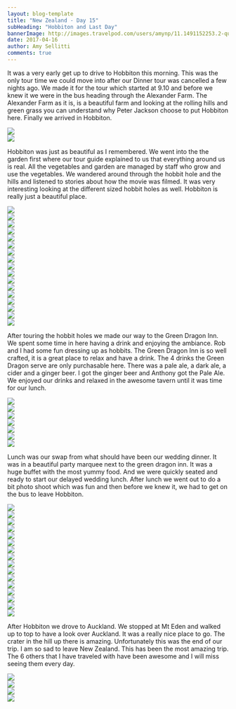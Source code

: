 ```yaml
---
layout: blog-template
title: "New Zealand - Day 15"
subHeading: "Hobbiton and Last Day"
bannerImage: http://images.travelpod.com/users/amynp/11.1491152253.2-queenstown.jpg
date: 2017-04-16
author: Amy Sellitti
comments: true
---
```


It was a very early get up to drive to Hobbiton this morning. This was the only tour time we could move into after our Dinner tour was cancelled a few nights ago. We made it for the tour which started at 9.10 and before we knew it we were in the bus heading through the Alexander Farm. The Alexander Farm as it is, is a beautiful farm and looking at the rolling hills and green grass you can understand why Peter Jackson choose to put Hobbiton here. Finally we arrived in Hobbiton.

<div class="center-image"><img src="http://images.travelpod.com/users/amynp/11.1492720563.welcome.jpg" /></div>
<div class="center-image"><img src="http://images.travelpod.com/users/amynp/11.1492720563.group-at-sign.jpg" /></div>

Hobbiton was just as beautiful as I remembered. We went into the the garden first where our tour guide explained to us that everything around us is real. All the vegetables and garden are managed by staff who grow and use the vegetables. We wandered around through the hobbit hole and the hills and listened to stories about how the movie was filmed. It was very interesting looking at the different sized hobbit holes as well. Hobbiton is really just a beautiful place. 

<div class="center-image"><img src="http://images.travelpod.com/users/amynp/11.1492720563.hobbit-hole.jpg" /></div>
<div class="center-image"><img src="http://images.travelpod.com/users/amynp/11.1492720563.real-produce.jpg" /></div>
<div class="center-image"><img src="http://images.travelpod.com/users/amynp/11.1492720563.hobbiton.jpg" /></div>
<div class="center-image"><img src="http://images.travelpod.com/users/amynp/11.1492720563.robbit-is-home.jpg" /></div>
<div class="center-image"><img src="http://images.travelpod.com/users/amynp/11.1492720563.washing.jpg" /></div>
<div class="center-image"><img src="http://images.travelpod.com/users/amynp/11.1492720563.in-a-hobbit-hole.jpg" /></div>
<div class="center-image"><img src="http://images.travelpod.com/users/amynp/11.1492720563.view-of-hobbiton.jpg" /></div>
<div class="center-image"><img src="http://images.travelpod.com/users/amynp/11.1492720563.anthony.jpg" /></div>
<div class="center-image"><img src="http://images.travelpod.com/users/amynp/11.1492720563.1-bag-end.jpg" /></div>
<div class="center-image"><img src="http://images.travelpod.com/users/amynp/11.1492720563.bag-end.jpg" /></div>
<div class="center-image"><img src="http://images.travelpod.com/users/amynp/11.1492720563.bag-end.jpg" /></div>
<div class="center-image"><img src="http://images.travelpod.com/users/amynp/11.1492720563.2-bag-end.jpg" /></div>
<div class="center-image"><img src="http://images.travelpod.com/users/amynp/11.1492720563.a-nice-hole.jpg" /></div>
<div class="center-image"><img src="http://images.travelpod.com/users/amynp/11.1492720563.small-trees.jpg" /></div>
<div class="center-image"><img src="http://images.travelpod.com/users/amynp/11.1492720563.sams-hobbit-hole.jpg" /></div>
<div class="center-image"><img src="http://images.travelpod.com/users/amynp/11.1492720563.joe-is-concerned.jpg" /></div>
<div class="center-image"><img src="http://images.travelpod.com/users/amynp/11.1492720563.notices.jpg" /></div>

After touring the hobbit holes we made our way to the Green Dragon Inn. We spent some time in here having a drink and enjoying the ambiance. Rob and I had some fun dressing up as hobbits. The Green Dragon Inn is so well crafted, it is a great place to relax and have a drink. The 4 drinks the Green Dragon serve are only purchasable here. There was a pale ale, a dark ale, a cider and a ginger beer. I got the ginger beer and Anthony got the Pale Ale. We enjoyed our drinks and relaxed in the awesome tavern until it was time for our lunch.

<div class="center-image"><img src="http://images.travelpod.com/users/amynp/11.1492720563.watermill.jpg" /></div>
<div class="center-image"><img src="http://images.travelpod.com/users/amynp/11.1492720563.aarjoen.jpg" /></div>
<div class="center-image"><img src="http://images.travelpod.com/users/amynp/11.1492720563.drinks-at-green-dragon.jpg" /></div>
<div class="center-image"><img src="http://images.travelpod.com/users/amynp/11.1492720563.robbit.jpg" /></div>
<div class="center-image"><img src="http://images.travelpod.com/users/amynp/11.1492720563.hobbits.jpg" /></div>
<div class="center-image"><img src="http://images.travelpod.com/users/amynp/11.1492720563.window-out.jpg" /></div>
<div class="center-image"><img src="http://images.travelpod.com/users/amynp/11.1492720563.green-dragon.jpg" /></div>

Lunch was our swap from what should have been our wedding dinner. It was in a beautiful party marquee next to the green dragon inn. It was a huge buffet with the most yummy food. And we were quickly seated and ready to start our delayed wedding lunch. After lunch we went out to do a bit photo shoot which was fun and then before we knew it, we had to get on the bus to leave Hobbiton. 

<div class="center-image"><img src="http://images.travelpod.com/users/amynp/11.1492720563.party-room.jpg" /></div>
<div class="center-image"><img src="http://images.travelpod.com/users/amynp/11.1492720563.buffet.jpg" /></div>
<div class="center-image"><img src="http://images.travelpod.com/users/amynp/11.1492720563.lunch.jpg" /></div>
<div class="center-image"><img src="http://images.travelpod.com/users/amynp/11.1492720563.banners.jpg" /></div>
<div class="center-image"><img src="http://images.travelpod.com/users/amynp/11.1492720563.rob-and-cat.jpg" /></div>
<div class="center-image"><img src="http://images.travelpod.com/users/amynp/11.1492720563.rob-in-though.jpg" /></div>
<div class="center-image"><img src="http://images.travelpod.com/users/amynp/11.1492720563.anth-and-cat.jpg" /></div>
<div class="center-image"><img src="http://images.travelpod.com/users/amynp/11.1492720563.photo-bomb.jpg" /></div>
<div class="center-image"><img src="http://images.travelpod.com/users/amynp/11.1492720563.us-at-hobbiton.jpg" /></div>
<div class="center-image"><img src="http://images.travelpod.com/users/amynp/11.1492720563.laughing.jpg" /></div>
<div class="center-image"><img src="http://images.travelpod.com/users/amynp/11.1492720563.yes.jpg" /></div>
<div class="center-image"><img src="http://images.travelpod.com/users/amynp/11.1492720563.moari-welcome.jpg" /></div>
<div class="center-image"><img src="http://images.travelpod.com/users/amynp/11.1492720563.kiss.jpg" /></div>
<div class="center-image"><img src="http://images.travelpod.com/users/amynp/11.1492720563.lake.jpg" /></div>
<div class="center-image"><img src="http://images.travelpod.com/users/amynp/11.1492720563.mush-more.jpg" /></div>
<div class="center-image"><img src="http://images.travelpod.com/users/amynp/11.1492720563.flower.jpg" /></div>

After Hobbiton we drove to Auckland. We stopped at Mt Eden and walked up to top to have a look over Auckland. It was a really nice place to go. The crater in the hill up there is amazing. Unfortunately this was the end of our trip. I am so sad to leave New Zealand. This has been the most amazing trip. The 6 others that I have traveled with have been awesome and I will miss seeing them every day. 

<div class="center-image"><img src="http://images.travelpod.com/users/amynp/11.1492720563.flooded-lake.jpg" /></div>
<div class="center-image"><img src="http://images.travelpod.com/users/amynp/11.1492720563.mt-eden.jpg" /></div>
<div class="center-image"><img src="http://images.travelpod.com/users/amynp/11.1492720563.eden-crater.jpg" /></div>
<div class="center-image"><img src="http://images.travelpod.com/users/amynp/11.1492720563.auckland.jpg" /></div>
